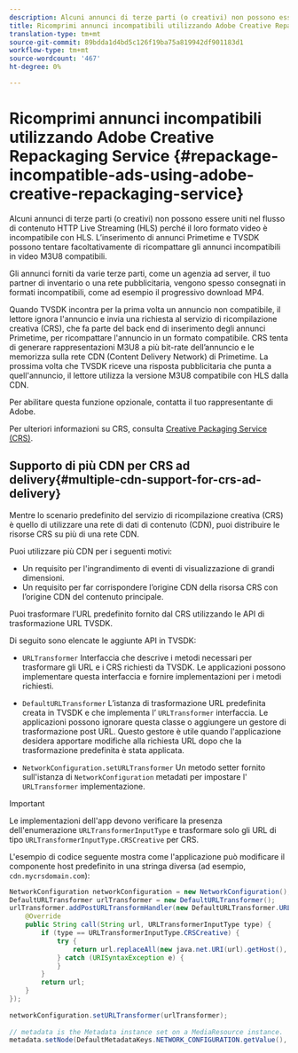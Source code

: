 ```yaml
---
description: Alcuni annunci di terze parti (o creativi) non possono essere uniti nel flusso di contenuto HTTP Live Streaming (HLS) perché il loro formato video è incompatibile con HLS. L’inserimento di annunci Primetime e TVSDK possono tentare facoltativamente di ricompattare gli annunci incompatibili in video M3U8 compatibili.
title: Ricomprimi annunci incompatibili utilizzando Adobe Creative Repackaging Service
translation-type: tm+mt
source-git-commit: 89bdda1d4bd5c126f19ba75a819942df901183d1
workflow-type: tm+mt
source-wordcount: '467'
ht-degree: 0%

---
```



# Ricomprimi annunci incompatibili utilizzando Adobe Creative Repackaging Service {#repackage-incompatible-ads-using-adobe-creative-repackaging-service}

Alcuni annunci di terze parti (o creativi) non possono essere uniti nel flusso di contenuto HTTP Live Streaming (HLS) perché il loro formato video è incompatibile con HLS. L’inserimento di annunci Primetime e TVSDK possono tentare facoltativamente di ricompattare gli annunci incompatibili in video M3U8 compatibili.

Gli annunci forniti da varie terze parti, come un agenzia ad server, il tuo partner di inventario o una rete pubblicitaria, vengono spesso consegnati in formati incompatibili, come ad esempio il progressivo download MP4.

Quando TVSDK incontra per la prima volta un annuncio non compatibile, il lettore ignora l&#39;annuncio e invia una richiesta al servizio di ricompilazione creativa (CRS), che fa parte del back end di inserimento degli annunci Primetime, per ricompattare l&#39;annuncio in un formato compatibile. CRS tenta di generare rappresentazioni M3U8 a più bit-rate dell’annuncio e le memorizza sulla rete CDN (Content Delivery Network) di Primetime. La prossima volta che TVSDK riceve una risposta pubblicitaria che punta a quell&#39;annuncio, il lettore utilizza la versione M3U8 compatibile con HLS dalla CDN.

Per abilitare questa funzione opzionale, contatta il tuo rappresentante di Adobe.

Per ulteriori informazioni su CRS, consulta [Creative Packaging Service (CRS)](https://helpx.adobe.com/content/dam/help/en/primetime/guides/crs.pdf).

## Supporto di più CDN per CRS ad delivery{#multiple-cdn-support-for-crs-ad-delivery}

Mentre lo scenario predefinito del servizio di ricompilazione creativa (CRS) è quello di utilizzare una rete di dati di contenuto (CDN), puoi distribuire le risorse CRS su più di una rete CDN.

Puoi utilizzare più CDN per i seguenti motivi:

* Un requisito per l&#39;ingrandimento di eventi di visualizzazione di grandi dimensioni.
* Un requisito per far corrispondere l’origine CDN della risorsa CRS con l’origine CDN del contenuto principale.

Puoi trasformare l’URL predefinito fornito dal CRS utilizzando le API di trasformazione URL TVSDK.

Di seguito sono elencate le aggiunte API in TVSDK:

* `URLTransformer` Interfaccia che descrive i metodi necessari per trasformare gli URL e i CRS richiesti da TVSDK. Le applicazioni possono implementare questa interfaccia e fornire implementazioni per i metodi richiesti.

* `DefaultURLTransformer` L’istanza di trasformazione URL predefinita creata in TVSDK e che implementa l’ `URLTransformer` interfaccia. Le applicazioni possono ignorare questa classe o aggiungere un gestore di trasformazione post URL. Questo gestore è utile quando l&#39;applicazione desidera apportare modifiche alla richiesta URL dopo che la trasformazione predefinita è stata applicata.

* `NetworkConfiguration.setURLTransformer` Un metodo setter fornito sull&#39;istanza di  `NetworkConfiguration` metadati per impostare l&#39; `URLTransformer` implementazione.

>[!IMPORTANT]
>
>Le implementazioni dell&#39;app devono verificare la presenza dell&#39;enumerazione `URLTransformerInputType` e trasformare solo gli URL di tipo `URLTransformerInputType.CRSCreative` per CRS.

L&#39;esempio di codice seguente mostra come l&#39;applicazione può modificare il componente host predefinito in una stringa diversa (ad esempio, `cdn.mycrsdomain.com`):

```java
NetworkConfiguration networkConfiguration = new NetworkConfiguration(); 
DefaultURLTransformer urlTransformer = new DefaultURLTransformer(); 
urlTransformer.addPostURLTransformHandler(new DefaultURLTransformer.URLTransformHandler() { 
    @Override 
    public String call(String url, URLTransformerInputType type) { 
        if (type == URLTransformerInputType.CRSCreative) { 
            try { 
                return url.replaceAll(new java.net.URI(url).getHost(), "cdn.mycrsdomain.com"); 
            } catch (URISyntaxException e) { 
            } 
        } 
        return url; 
    } 
}); 
   
networkConfiguration.setURLTransformer(urlTransformer); 
   
// metadata is the Metadata instance set on a MediaResource instance. 
metadata.setNode(DefaultMetadataKeys.NETWORK_CONFIGURATION.getValue(), networkConfiguration);
```
